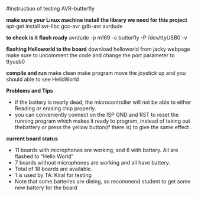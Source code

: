 #Instruction of testing AVR-butterfly

**make sure your Linux machine install the library we need for this project**
apt-get install svr-libc gcc-avr gdb-avr avrdude

**to check is it flash ready**
avrdude -p m169 -c butterfly -P /dev/ttyUSB0 -v

**flashing Helloworld to the board**
download helloworld from jacky webpage
make sure to uncomment the code and change the port parameter to ttyusb0

**compile and run**
make clean
make program
move the joystick up and you should able to see HelloWorld

**Problems and Tips**
 * if the battery is nearly dead, the microcontroller will not be able to either Reading or erasing chip properly.
 * you can conveniently connect on the ISP GND and RST to reset the running program which makes it ready to program, instead of taking out thebattery or press the yellow button(if there is) to give the same effect .

**current board status**
 * 11 boards with microphones are working, and 6 with battery. All are flashed to “Hello World”
 * 7 boards without microphones are working and all have battery.
 * Total of 18 boards are available.
 * 1 is used by TA: Kiral for testing 
 * Note that some batteries are dieing, so recommend student to get some new battery for the board

